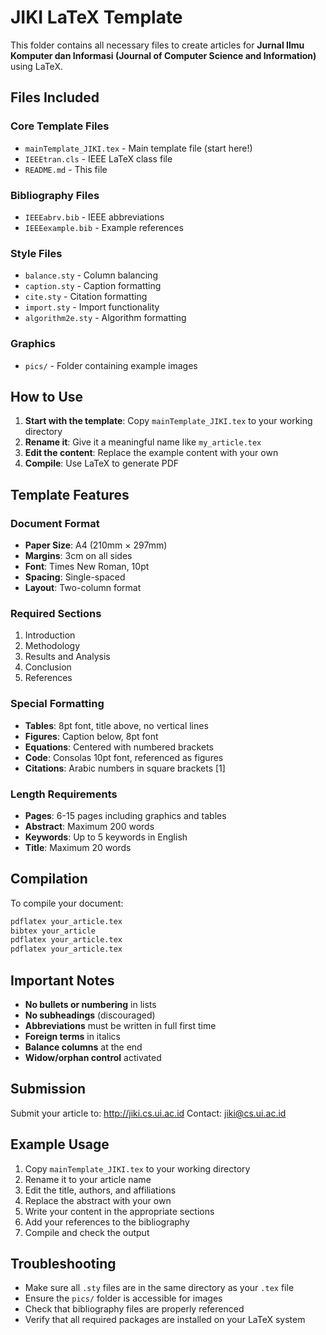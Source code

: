 # JIKI LaTeX Template

This folder contains all necessary files to create articles for **Jurnal Ilmu Komputer dan Informasi (Journal of Computer Science and Information)** using LaTeX.

## Files Included

### Core Template Files
- `mainTemplate_JIKI.tex` - Main template file (start here!)
- `IEEEtran.cls` - IEEE LaTeX class file
- `README.md` - This file

### Bibliography Files
- `IEEEabrv.bib` - IEEE abbreviations
- `IEEEexample.bib` - Example references

### Style Files
- `balance.sty` - Column balancing
- `caption.sty` - Caption formatting
- `cite.sty` - Citation formatting
- `import.sty` - Import functionality
- `algorithm2e.sty` - Algorithm formatting

### Graphics
- `pics/` - Folder containing example images

## How to Use

1. **Start with the template**: Copy `mainTemplate_JIKI.tex` to your working directory
2. **Rename it**: Give it a meaningful name like `my_article.tex`
3. **Edit the content**: Replace the example content with your own
4. **Compile**: Use LaTeX to generate PDF

## Template Features

### Document Format
- **Paper Size**: A4 (210mm × 297mm)
- **Margins**: 3cm on all sides
- **Font**: Times New Roman, 10pt
- **Spacing**: Single-spaced
- **Layout**: Two-column format

### Required Sections
1. Introduction
2. Methodology
3. Results and Analysis
4. Conclusion
5. References

### Special Formatting
- **Tables**: 8pt font, title above, no vertical lines
- **Figures**: Caption below, 8pt font
- **Equations**: Centered with numbered brackets
- **Code**: Consolas 10pt font, referenced as figures
- **Citations**: Arabic numbers in square brackets [1]

### Length Requirements
- **Pages**: 6-15 pages including graphics and tables
- **Abstract**: Maximum 200 words
- **Keywords**: Up to 5 keywords in English
- **Title**: Maximum 20 words

## Compilation

To compile your document:

```bash
pdflatex your_article.tex
bibtex your_article
pdflatex your_article.tex
pdflatex your_article.tex
```

## Important Notes

- **No bullets or numbering** in lists
- **No subheadings** (discouraged)
- **Abbreviations** must be written in full first time
- **Foreign terms** in italics
- **Balance columns** at the end
- **Widow/orphan control** activated

## Submission

Submit your article to: http://jiki.cs.ui.ac.id
Contact: jiki@cs.ui.ac.id

## Example Usage

1. Copy `mainTemplate_JIKI.tex` to your working directory
2. Rename it to your article name
3. Edit the title, authors, and affiliations
4. Replace the abstract with your own
5. Write your content in the appropriate sections
6. Add your references to the bibliography
7. Compile and check the output

## Troubleshooting

- Make sure all `.sty` files are in the same directory as your `.tex` file
- Ensure the `pics/` folder is accessible for images
- Check that bibliography files are properly referenced
- Verify that all required packages are installed on your LaTeX system 